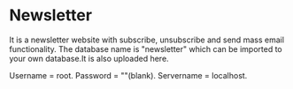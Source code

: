 # Newsletter
It is a newsletter website with subscribe, unsubscribe and send mass email functionality. 
The database name is "newsletter" which can be imported to your own database.It is also uploaded here.
 
Username = root.
Password = ""(blank).
Servername = localhost.
